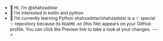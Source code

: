 - 👋 Hi, I’m @shahzadstar
- 👀 I’m interested in kotlin and python
- 🌱 I’m currently learning Python
shahzadstar/shahzadstar is a ✨ special ✨ repository because its `README.md` (this file) appears on your GitHub profile.
You can click the Preview link to take a look at your changes.
--->
